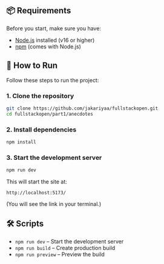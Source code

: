 ## 📦 Requirements

Before you start, make sure you have:

- [Node.js](https://nodejs.org/) installed (v16 or higher)
- [npm](https://www.npmjs.com/) (comes with Node.js)

## 🚀 How to Run

Follow these steps to run the project:

### 1. Clone the repository

```bash
git clone https://github.com/jakariyaa/fullstackopen.git
cd fullstackopen/part1/anecdotes
```

### 2. Install dependencies

```bash
npm install
```

### 3. Start the development server

```bash
npm run dev
```

This will start the site at:

```
http://localhost:5173/
```

(You will see the link in your terminal.)

## 🛠 Scripts

- `npm run dev` – Start the development server
- `npm run build` – Create production build
- `npm run preview` – Preview the build
